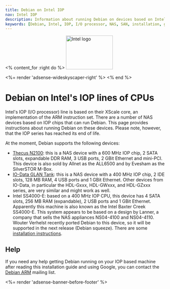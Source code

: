 ```yaml
---
title: Debian on Intel IOP
nav: Intel IOP
description: Information about running Debian on devices based on Intel's IOP chip
keywords: [Debian, Intel, IOP, I/O processor, NAS, SAN, installation, guide]
---
```


<% content_for :right do %>
<img src = "images/r_intel.gif" class="border" alt="Intel logo" width="148" height="107" />

<%= render 'adsense-wideskyscaper-right' %>
<% end %>

<h1>Debian on Intel's IOP lines of CPUs</h1>

Intel's IOP (I/O processor) line is based on their XScale core, an
implementation of the ARM instruction set.  There are a number of NAS
devices based on IOP chips that can run Debian.  This page provides
instructions about running Debian on these devices.  Please note, however,
that the IOP series has reached its end of life.

At the moment, Debian supports the following devices:

<ul>

<li><a href = "n2100">Thecus N2100</a>: this is a NAS device with a 600 MHz
IOP chip, 2 SATA slots, expandable DDR RAM, 3 USB ports, 2 GBit Ethernet
and mini-PCI.  This device is also sold by Allnet as the ALL6500 and by
Evesham as the SilverSTOR M-Box.</li>

<li><a href = "glantank">IO-Data GLAN Tank</a>: this is a NAS device with a
400 MHz IOP chip, 2 IDE slots, 128 MB RAM, 4 USB ports and 1 GBit Ethernet.
Other devices from IO-Data, in particular the HDL-Gxxx, HDL-GWxxx, and
HDL-GZxxx series, are very similar and might work as well.</li>

<li>Intel SS4000-E: based on a 400 MHz IOP CPU, this device has 4 SATA
slots, 256 MB RAM (expandable), 2 USB ports and 1 GBit Ethernet.
Apparently this machine is also known as the Intel Baxter Creek SS4000-E.
This system appears to be based on a design by Lanner, a company that sells
the NAS appliances NS04-4100 and NS04-4110.  Wouter Verhelst recently
ported Debian to this device, so it will be supported in the next release
(Debian squeeze).  There are some <a href =
"http://d-i.alioth.debian.org/manual/en.armel/ch05s01.html#boot-firmware-ss4000e">installation
instructions</a>.</li>

</ul>

<h2>Help</h2>

If you need any help getting Debian running on your IOP based machine after
reading this installation guide and using Google, you
can contact the <a href = "http://lists.debian.org/debian-arm/">Debian
ARM</a> mailing list.

<div class="bbf">
<%= render 'adsense-banner-before-footer' %>
</div>


